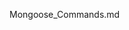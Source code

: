Mongoose_Commands.md

<script>
	
	// Create a Schema for Users

const UserSchema = new mongoose.Schema({
 name: {type: String},
 age: {type: Number}
}, {timestamps: true})
// create a constructor function for our model and store in variable 'User'
const User = mongoose.model('User', UserSchema);

/* SCHEMA WITH VALIDATIONS */

const UserSchema = new mongoose.Schema({
    first_name:  { type: String, required: true, minlength: 6},
    last_name: { type: String, required: true, maxlength: 20 },
    age: { type: Number, min: 1, max: 150 },
    email: { type: String, required: true }
}, {timestamps: true });



/* FIND ALL USERS*/

// ...retrieve an array of all documents in the User collection
User.find()
    .then(users => {
        // logic with users results
    })
    .catch(err => res.json(err));

/* Find Specified Users */

// ...retrieve an array of documents matching the query object criteria
User.find({name:'Jessica'}) 
    .then(usersNamedJessica => {
        // logic with usersNamedJessica results
    })
    .catch(err => res.json(err));

/* Find single User (by Id) */
/*  ITS THE .findOne() */

// ...retrieve 1 document (the first record found) matching the query object criteria
User.findOne({_id: '5d34d361db64c9267ed91f73'})
    .then(user => {
        // logic with single user object result
    })
    .catch(err => res.json(err));

/* Create A User */
// ...create a new document to store in the User collection and save it to the DB.
const bob = new User();
bob.name = 'Bob Ross';
bob.age = 42;
bob.save()
    .then(newUser => {
        // logic with succesfully saved newUser object
    })
    .catch(err => res.json(err));
 // If there's an error and the record was not saved, this (err) will contain validation errors.

/* Create A User  (SIMPLIFIED??) */

// ...create a new document to store in the User collection and save it to the DB.
const userData = req.body;
User.create(userData)
    .then(newUser => {
        // logic with succesfully saved newUser object
    })
    .catch(err => res.json(err));
 // If there's an error and the record was not saved, this (err) will contain validation errors.



/* DELETE All USERs */

// ...delete all documents of the User collection
User.remove()
    .then(deletedUsers => {
        // logic (if any) with successfully removed deletedUsers object
    })
    .catch(err => res.json(err));


/* DELETE ONE USER */

// ...delete 1 document that matches the query object criteria
User.remove({_id: '5d34d361db64c9267ed91f73'})
    .then(deletedUser => {
        // logic (if any) with successfully removed deletedUser object
    })
    .catch(err => res.json(err));

/* Advanced Queries
// An alternative way to update a record */
User.findOne({name: 'Bob Ross'})
    .then(user => {
        user.name = 'Rob Boss';
        user.pets.push({name: 'Sprinkles', type: 'Chubby Unicorn'});
        return user.save();
    })
    .then(saveResult => res.json(saveResult))
		.catch(err => res.json(err));
		
/* Validate for uniqueness before creating new DB entry  */

User.find({name: req.body.name})
    .then(user => {
        if (user.length > 0) {
            return Promise.reject('Error Message Goes Here');
        }
        return User.create(req.body);
    })
    .then(saveResult => res.json(saveResult))
    .catch(err => res.json(err));


Displaying validation errors:   
 Use express flash - npm i express-flash - to display your errors. In order to use express flash messages, you must have session.

server.js side:


...  // set up other middleware, such as session
const flash = require('express-flash');
app.use(flash());                /* --  Need to import and use both lines */
app.post('/users', (req, res) => {
    const user = new User(req.body);
    user.save()
        .then(() => res.redirect('/'))
        .catch(err => {
            console.log("We have an error!", err);
            // adjust the code below as needed to create a flash message with the tag and content you would like
            for (var key in err.errors) {
                req.flash('registration', err.errors[key].message);
            }
            res.redirect('/');
        });
});


/* index.ejs side: */


/* tip to easily see objects printed in full instead of [object Object] */
<%- JSON.stringify(messages) %> 
/*  based on the structure of your messages, determine how to display them */
<% if(messages.registration) { %>
     <% for (var x of messages.registration) { %>
      <h3><%= x %></h3>
     <% } %>
 <% } %>


ALSO !! MONGOOSE VALIDATOR !!

installation
$ npm i mongoose-validator -S

var mongoose = require('mongoose')
var validate = require('mongoose-validator')

var nameValidator = [
  validate({
    validator: 'isLength',
    arguments: [3, 50],
    message: 'Name should be between {ARGS[0]} and {ARGS[1]} characters',
  }),
  validate({
    validator: 'isAlphanumeric',
    passIfEmpty: true,
    message: 'Name should contain alpha-numeric characters only',
  }),
]

var Schema = new mongoose.Schema({
  name: { type: String, required: true, validate: nameValidator },
})
